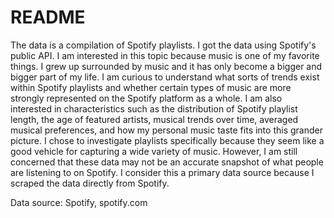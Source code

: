 # README

The data is a compilation of Spotify playlists. I got the data using Spotify's public API. I am interested in this topic because music is one of my favorite things. I grew up surrounded by music and it has only become a bigger and bigger part of my life. I am curious to understand what sorts of trends exist within Spotify playlists and whether certain types of music are more strongly represented on the Spotify platform as a whole. I am also interested in characteristics such as the distribution of Spotify playlist length, the age of featured artists, musical trends over time, averaged musical preferences, and how my personal music taste fits into this grander picture. I chose to investigate playlists specifically because they seem like a good vehicle for capturing a wide variety of music. However, I am still concerned that these data may not be an accurate snapshot of what people are listening to on Spotify. I consider this a primary data source because I scraped the data directly from Spotify. 

Data source: Spotify, spotify.com 
